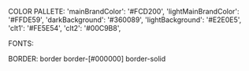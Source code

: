 COLOR PALLETE:
    'mainBrandColor': '#FCD200',
    'lightMainBrandColor': '#FFDE59',
    'darkBackground': '#360089',
    'lightBackground': '#E2E0E5',
    'clt1': '#FE5E54',
    'clt2': '#00C9B8',


FONTS:


BORDER: border border-[#000000] border-solid

